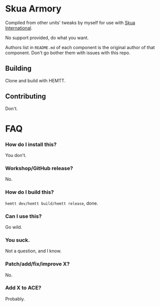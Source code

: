 # Skua Armory

Compiled from other units' tweaks by myself for use with [Skua International](https://discord.gg/z6qEYBTqKn).

No support provided, do what you want.

Authors list in `README.md` of each component is the original author of that component. Don't go bother them with issues with this repo.

## Building
Clone and build with HEMTT.

## Contributing
Don't.

# FAQ

### How do I install this?
You don't.
### Workshop/GitHub release?
No.
### How do I build this?
`hemtt dev/hemtt build/hemtt release`, done.
### Can I use this?
Go wild.
### You suck.
Not a question, and I know.
### Patch/add/fix/improve X?
No.
### Add X to ACE?
Probably.
